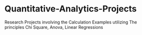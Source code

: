 # Quantitative-Analytics-Projects
Research Projects involving the Calculation Examples utilizing The principles Chi Square, Anova, Linear Regressions 
